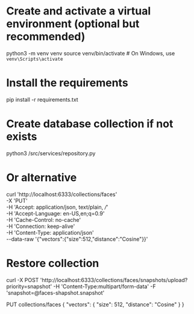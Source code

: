 # Create and activate a virtual environment (optional but recommended)
python3 -m venv venv
source venv/bin/activate  # On Windows, use `venv\Scripts\activate`

# Install the requirements
pip install -r requirements.txt

# Create database collection if not exists
python3 /src/services/repository.py
# Or alternative
curl 'http://localhost:6333/collections/faces' \
  -X 'PUT' \
  -H 'Accept: application/json, text/plain, */*' \
  -H 'Accept-Language: en-US,en;q=0.9' \
  -H 'Cache-Control: no-cache' \
  -H 'Connection: keep-alive' \
  -H 'Content-Type: application/json' \
  --data-raw '{"vectors":{"size":512,"distance":"Cosine"}}'

# Restore collection
curl -X POST 'http://localhost:6333/collections/faces/snapshots/upload?priority=snapshot' -H 'Content-Type:multipart/form-data' -F 'snapshot=@faces-shapshot.snapshot'


PUT collections/faces
{
  "vectors": {
    "size": 512,
    "distance": "Cosine"
  }
}
